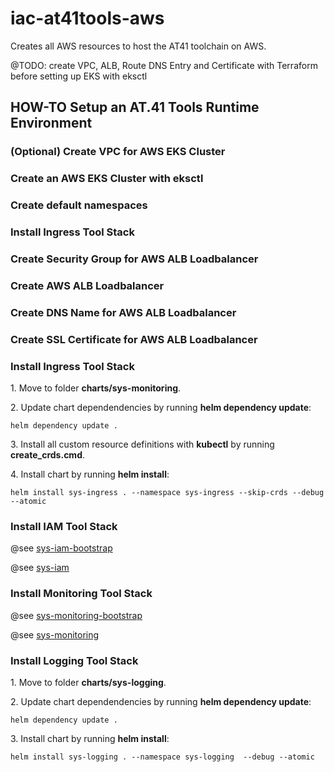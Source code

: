 # iac-at41tools-aws

Creates all AWS resources to host the AT41 toolchain on AWS.

@TODO: create VPC, ALB, Route DNS Entry and Certificate with Terraform before setting up EKS with eksctl

## HOW-TO Setup an AT.41 Tools Runtime Environment

### (Optional) Create VPC for AWS EKS Cluster

### Create an AWS EKS Cluster with eksctl

### Create default namespaces

### Install Ingress Tool Stack

### Create Security Group for AWS ALB Loadbalancer

### Create AWS ALB Loadbalancer

### Create DNS Name for AWS ALB Loadbalancer

### Create SSL Certificate for AWS ALB Loadbalancer

### Install Ingress Tool Stack

1\. Move to folder __charts/sys-monitoring__.

2\. Update chart dependendencies by running __helm dependency update__:

```
helm dependency update .
```

3\. Install all custom resource definitions with __kubectl__ by running __create_crds.cmd__.

4\. Install chart by running __helm install__:

```
helm install sys-ingress . --namespace sys-ingress --skip-crds --debug --atomic
```

### Install IAM Tool Stack

@see [sys-iam-bootstrap](helm/sys-iam-bootstrap/README.md)

@see [sys-iam](helm/sys-iam/README.md)

### Install Monitoring Tool Stack

@see [sys-monitoring-bootstrap](helm/sys-monitoring-bootstrap/README.md)

@see [sys-monitoring](helm/sys-monitoring/README.md)

### Install Logging Tool Stack

1\. Move to folder __charts/sys-logging__.

2\. Update chart dependendencies by running __helm dependency update__:

```
helm dependency update .
```

3\. Install chart by running __helm install__:

```
helm install sys-logging . --namespace sys-logging  --debug --atomic
```

